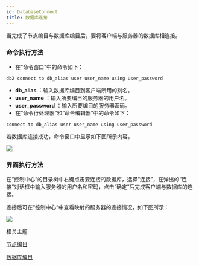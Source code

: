```yaml
---
id: DatabaseConnect
title: 数据库连接
---
```

当完成了节点编目与数据库编目后，要将客户端与服务器的数据库相连接。

### 命令执行方法

* 在“命令窗口”中的命令如下：   

```db2 connect to db_alias user user_name using user_password```


* **db_alias** ：输入数据库编目到客户端所用的别名。
* **user_name** ：输入所要编目的服务器的用户名。
* **user_password** ：输入所要编目的服务器密码。
* 在“命令行处理器”和“命令编辑器”中的命令如下： 

```connect to db_alias user user_name using user_password```


若数据库连接成功，命令窗口中显示如下图所示内容。

![](img/cmdDatabaseConnectResult.png)  


### 界面执行方法

在“控制中心”的目录树中右键点击要连接的数据库，选择“连接”，在弹出的“连接”对话框中输入服务器的用户名和密码，点击“确定”后完成客户端与数据库的连接。



连接后可在“控制中心”中查看映射的服务器的连接情况，如下图所示：

![](img/DatabaseConnectResult.png)  

相关主题

 [节点编目](NodeCatalogIntro)

 [数据库编目](DatabaseCatalogIntro)


